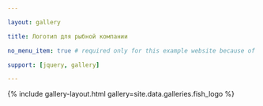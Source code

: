```yaml
---

layout: gallery

title: Логотип для рыбной компании

no_menu_item: true # required only for this example website because of menu construction

support: [jquery, gallery]

---
```




{% include gallery-layout.html gallery=site.data.galleries.fish_logo %}



[license]: http://creativecommons.org/licenses/by-nc-sa/4.0/

[repo]: https://github.com/opieters/jekyll-gallery-example


